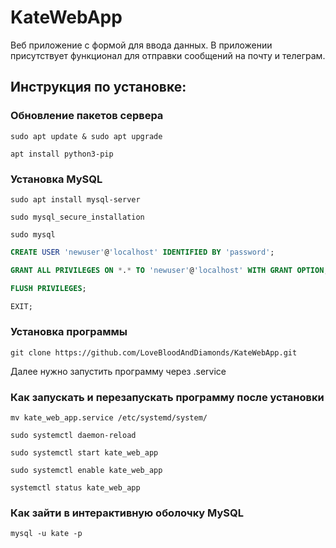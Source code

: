 # KateWebApp

Веб приложение с формой для ввода данных. В приложении присутствует функционал для отправки сообщений на почту и
телеграм.

## Инструкция по установке:

### Обновление пакетов сервера
```shell
sudo apt update & sudo apt upgrade
```
```shell
apt install python3-pip
```

### Установка MySQL
```shell
sudo apt install mysql-server
```
```shell
sudo mysql_secure_installation
```
```shell
sudo mysql
```
```sql
CREATE USER 'newuser'@'localhost' IDENTIFIED BY 'password';
```
```sql
GRANT ALL PRIVILEGES ON *.* TO 'newuser'@'localhost' WITH GRANT OPTION;
```
```sql
FLUSH PRIVILEGES;
```
```sql
EXIT;
```

### Установка программы
```shell
git clone https://github.com/LoveBloodAndDiamonds/KateWebApp.git
```
Далее нужно запустить программу через .service

### Как запускать и перезапускать программу после установки
```shell
mv kate_web_app.service /etc/systemd/system/
```
```shell
sudo systemctl daemon-reload
```
```shell
sudo systemctl start kate_web_app
```
```shell
sudo systemctl enable kate_web_app
```
```shell
systemctl status kate_web_app
```

### Как зайти в интерактивную оболочку MySQL
```shell
mysql -u kate -p
```